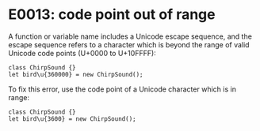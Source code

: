 # E0013: code point out of range

A function or variable name includes a Unicode escape sequence, and the escape
sequence refers to a character which is beyond the range of valid Unicode code
points (U+0000 to U+10FFFF):

    class ChirpSound {}
    let bird\u{360000} = new ChirpSound();

To fix this error, use the code point of a Unicode character which is in range:

    class ChirpSound {}
    let bird\u{3600} = new ChirpSound();
